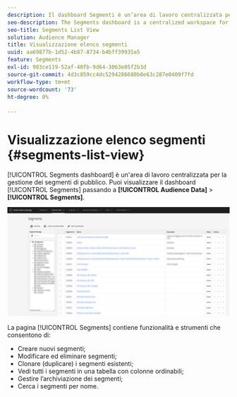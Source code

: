 ```yaml
---
description: Il dashboard Segmenti è un’area di lavoro centralizzata per la gestione delle destinazioni.
seo-description: The Segments dashboard is a centralized workspace for managing destinations.
seo-title: Segments List View
solution: Audience Manager
title: Visualizzazione elenco segmenti
uuid: aa69877b-1d52-4b87-8734-b4bff39935a5
feature: Segments
exl-id: 983ce119-52af-40fb-9d64-3063e85f2b3d
source-git-commit: 4d3c859cc4dc5294286680b0e63c287e0409f7fd
workflow-type: tm+mt
source-wordcount: '73'
ht-degree: 0%

---
```


# Visualizzazione elenco segmenti {#segments-list-view}

[!UICONTROL Segments dashboard] è un&#39;area di lavoro centralizzata per la gestione dei segmenti di pubblico. Puoi visualizzare il dashboard [!UICONTROL Segments] passando a **[!UICONTROL Audience Data]** > **[!UICONTROL Segments]**.

![segmenti-dashboard](assets/segments-dashboard.png)

La pagina [!UICONTROL Segments] contiene funzionalità e strumenti che consentono di:

* Creare nuovi segmenti;
* Modificare ed eliminare segmenti;
* Clonare (duplicare) i segmenti esistenti;
* Vedi tutti i segmenti in una tabella con colonne ordinabili;
* Gestire l’archiviazione dei segmenti;
* Cerca i segmenti per nome.
